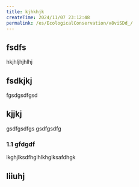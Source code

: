 ```yaml
---
title: kjhkhjk
createTime: 2024/11/07 23:12:48
permalink: /es/EcologicalConservation/v8viSDd_/
---
```


## fsdfs
hkjhljhjhlhj
## fsdkjkj

fgsdgsdfgsd

## kjjkj

gsdfgsdfgs
gsdfgsdfg

### 1.1 gfdgdf


lkghjlksdfhglhlkhglksafdhgk

## liiuhj

